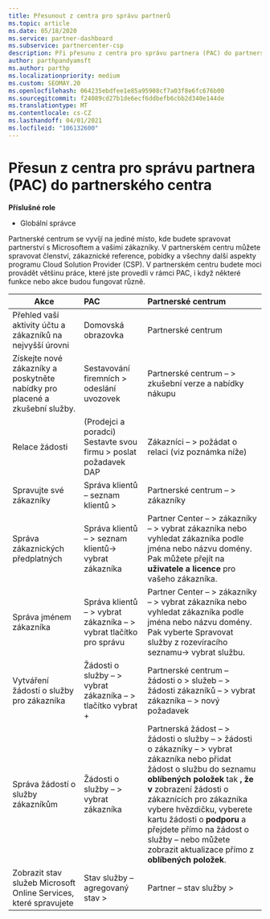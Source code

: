 ```yaml
---
title: Přesunout z centra pro správu partnerů
ms.topic: article
ms.date: 05/18/2020
ms.service: partner-dashboard
ms.subservice: partnercenter-csp
description: Při přesunu z centra pro správu partnera (PAC) do partnerského centra se dozvíte, jak spravovat členství v programu CSP, zákaznické reference, pobídky a další věci.
author: parthpandyamsft
ms.author: parthp
ms.localizationpriority: medium
ms.custom: SEOMAY.20
ms.openlocfilehash: 064235ebdfee1e85a95908cf7a03f8e6fc676b00
ms.sourcegitcommit: f24089cd27b1de6ecf6ddbefb6cbb2d340e144de
ms.translationtype: MT
ms.contentlocale: cs-CZ
ms.lasthandoff: 04/01/2021
ms.locfileid: "106132600"
---
```

# <a name="moving-from-partner-admin-center-pac-to-the-partner-center"></a>Přesun z centra pro správu partnera (PAC) do partnerského centra

**Příslušné role**

- Globální správce

Partnerské centrum se vyvíjí na jediné místo, kde budete spravovat partnerství s Microsoftem a vašimi zákazníky. V partnerském centru můžete spravovat členství, zákaznické reference, pobídky a všechny další aspekty programu Cloud Solution Provider (CSP). V partnerském centru budete moci provádět většinu práce, které jste provedli v rámci PAC, i když některé funkce nebo akce budou fungovat různě.


|**Akce**   |**PAC**   |**Partnerské centrum**   |
|--------------|:--------------|:---------------|
|Přehled vaší aktivity účtu a zákazníků na nejvyšší úrovni|Domovská obrazovka|Partnerské centrum|
|Získejte nové zákazníky a poskytněte nabídky pro placené a zkušební služby.|Sestavování firemních > odeslání uvozovek|Partnerské centrum – > zkušební verze a nabídky nákupu |
|Relace žádosti|(Prodejci a poradci) Sestavte svou firmu > poslat požadavek DAP|Zákazníci – > požádat o relaci (viz poznámka níže)|
|Spravujte své zákazníky|Správa klientů – seznam klientů >|Partnerské centrum – > zákazníky|
|Správa zákaznických předplatných|Správa klientů – > seznam klientů-> vybrat zákazníka|Partner Center – > zákazníky – > vybrat zákazníka nebo vyhledat zákazníka podle jména nebo názvu domény. Pak můžete přejít na **uživatele a licence** pro vašeho zákazníka.|
|Správa jménem zákazníka|Správa klientů – > vybrat zákazníka – > vybrat tlačítko pro správu|Partner Center – > zákazníky – > vybrat zákazníka nebo vyhledat zákazníka podle jména nebo názvu domény. Pak vyberte Spravovat služby z rozevíracího seznamu-> vybrat službu.|
|Vytváření žádostí o služby pro zákazníka|Žádosti o služby – > vybrat zákazníka – > tlačítko vybrat + | Partnerské centrum – žádosti o > služeb – > žádosti zákazníků – > vybrat zákazníka – > nový požadavek|
|Správa žádostí o služby zákazníkům| Žádosti o služby – > vybrat zákazníka|Partnerská žádost – > žádosti o služby – > žádosti o zákazníky – > vybrat zákazníka nebo přidat žádost o službu do seznamu **oblíbených položek** tak **, že v** zobrazení žádosti o zákaznících pro zákazníka vybere hvězdičku, vyberete kartu žádosti o **podporu** a přejdete přímo na žádost o služby – nebo můžete zobrazit aktualizace přímo z **oblíbených položek**.|
|Zobrazit stav služeb Microsoft Online Services, které spravujete|Stav služby – agregovaný stav >|Partner – stav služby >|
